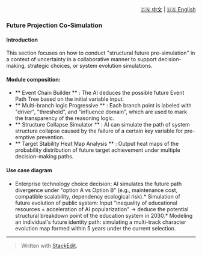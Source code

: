 <p align="right">
  <a href="/docs/zh/2_use_cases/2.4_future_extrapolation_case.md">🇨🇳 中文</a> | <a href="/docs/en/2_use_cases/2.4_future_extrapolation_case.md">🇺🇸 English</a>
</p>
 
 ### Future Projection Co-Simulation
#### Introduction
This section focuses on how to conduct "structural future pre-simulation" in a context of uncertainty in a collaborative manner to support decision-making, strategic choices, or system evolution simulations.

#### Module composition:
* ** Event Chain Builder ** : The AI deduces the possible future Event Path Tree based on the initial variable input.
* ** Multi-branch logic Progressive ** : Each branch point is labeled with "driver", "threshold", and "influence domain", which are used to mark the transparency of the reasoning logic.
* ** Structure Collapse Simulator ** : AI can simulate the path of system structure collapse caused by the failure of a certain key variable for pre-emptive prevention.
* ** Target Stability Heat Map Analysis ** : Output heat maps of the probability distribution of future target achievement under multiple decision-making paths.

#### Use case diagram
* Enterprise technology choice decision: AI simulates the future path divergence under "option A vs Option B" (e.g., maintenance cost, compatible scalability, dependency ecological risk).* Simulation of future evolution of public system: Input "inequality of educational resources + acceleration of AI popularization" → deduce the potential structural breakdown point of the education system in 2030.* Modeling an individual's future identity path: simulating a multi-track character evolution map formed within 5 years under the current selection.
---


> Written with [StackEdit](https://stackedit.io/).
